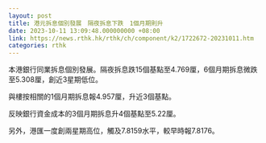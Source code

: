 ```yaml
---
layout: post
title: 港元拆息個別發展　隔夜拆息下跌　1個月期則升
date: 2023-10-11 13:09:48.000000000 +08:00
link: https://news.rthk.hk/rthk/ch/component/k2/1722672-20231011.htm
categories: rthk
---
```


本港銀行同業拆息個別發展。隔夜拆息跌15個基點至4.769厘，6個月期拆息微跌至5.308厘，創近3星期低位。

與樓按相關的1個月期拆息報4.957厘，升近3個基點。

反映銀行資金成本的3個月期拆息升4個基點至5.22厘。

另外，港匯一度創兩星期高位，觸及7.8159水平，較早時報7.8176。
